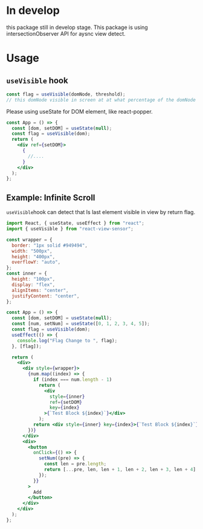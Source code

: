 # In develop

this package still in develop stage. This package is using intersectionObserver API for aysnc view detect.

# Usage

## `useVisible` hook

```js
const flag = useVisible(domNode, threshold);
// this domNode visible in screen at at what percentage of the domNode visibility
```

Please using useState for DOM element, like react-popper.

```jsx
const App = () => {
  const [dom, setDOM] = useState(null);
  const flag = useVisible(dom);
  return (
    <div ref={setDOM}>
      {
        //....
      }
    </div>
  );
};
```

## Example: Infinite Scroll

`useVisible`hook can detect that Is last element visible in view by return flag.

```jsx
import React, { useState, useEffect } from "react";
import { useVisible } from "react-view-sensor";

const wrapper = {
  border: "1px solid #949494",
  width: "500px",
  height: "400px",
  overflowY: "auto",
};
const inner = {
  height: "100px",
  display: "flex",
  alignItems: "center",
  justifyContent: "center",
};

const App = () => {
  const [dom, setDOM] = useState(null);
  const [num, setNum] = useState([0, 1, 2, 3, 4, 5]);
  const flag = useVisible(dom);
  useEffect(() => {
    console.log("Flag Change to ", flag);
  }, [flag]);

  return (
    <div>
      <div style={wrapper}>
        {num.map((index) => {
          if (index === num.length - 1)
            return (
              <div
                style={inner}
                ref={setDOM}
                key={index}
              >{`Test Block ${index}`}</div>
            );
          return <div style={inner} key={index}>{`Test Block ${index}`}</div>;
        })}
      </div>
      <div>
        <button
          onClick={() => {
            setNum((pre) => {
              const len = pre.length;
              return [...pre, len, len + 1, len + 2, len + 3, len + 4];
            });
          }}
        >
          Add
        </button>
      </div>
    </div>
  );
};
```
